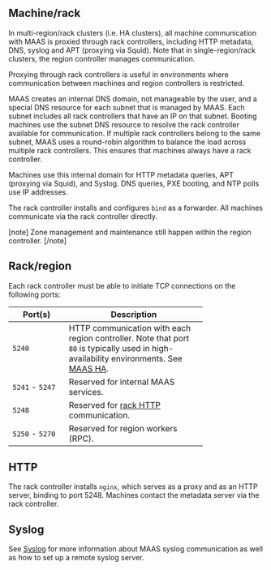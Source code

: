 <h2 id="heading--machinerack">Machine/rack</h2>

In multi-region/rack clusters (i.e. HA clusters), all machine communication with MAAS is proxied through rack controllers, including HTTP metadata, DNS, syslog and APT (proxying via Squid). Note that in single-region/rack clusters, the region controller manages communication.

Proxying through rack controllers is useful in environments where communication between machines and region controllers is restricted.

MAAS creates an internal DNS domain, not manageable by the user, and a special DNS resource for each subnet that is managed by MAAS. Each subnet includes all rack controllers that have an IP on that subnet. Booting machines use the subnet DNS resource to resolve the rack controller available for communication. If multiple rack controllers belong to the same subnet, MAAS uses a round-robin algorithm to balance the load across multiple rack controllers. This ensures that machines always have a rack controller.

Machines use this internal domain for HTTP metadata queries, APT (proxying via Squid), and Syslog. DNS queries, PXE booting, and NTP polls use IP addresses.

The rack controller installs and configures `bind` as a forwarder. All machines communicate via the rack controller directly.

[note]
Zone management and maintenance still happen within the region controller.
[/note]

<h2 id="heading--rackregion">Rack/region</h2>

Each rack controller must be able to initiate TCP connections on the following ports:

<table style="width:76%;">
<colgroup>
<col width="22%" />
<col width="54%" />
</colgroup>
<thead>
<tr class="header">
<th>Port(s)</th>
<th>Description</th>
</tr>
</thead>
<tbody>
<tr class="odd">
<td><code>5240</code></td>
<td>HTTP communication with each region controller. Note that port <code>80</code> is typically used in high-availability environments. See <a href="manage-ha.md">MAAS HA</a>.</td>
</tr>
<tr class="even">
<td><code>5241</code> - <code>5247</code></td>
<td>Reserved for internal MAAS services.</td>
</tr>
<tr class="odd">
<td><code>5248</code></td>
<td>Reserved for <a href="#http">rack HTTP</a> communication.</td>
</tr>
<tr class="even">
<td><code>5250</code> - <code>5270</code></td>
<td>Reserved for region workers (RPC).</td>
</tr>
</tbody>
</table>

<h2 id="heading--http">HTTP</h2>

The rack controller installs `nginx`, which serves as a proxy and as an HTTP server, binding to port 5248. Machines contact the metadata server via the rack controller.

<h2 id="heading--syslog">Syslog</h2>

See [Syslog](installconfig-syslog.md) for more information about MAAS syslog communication as well as how to set up a remote syslog server.

<!-- LINKS -->

